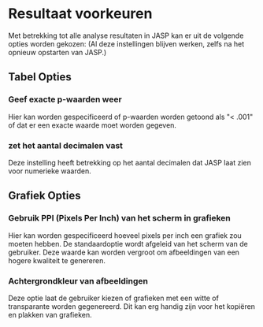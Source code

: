 Resultaat voorkeuren
=========

Met betrekking tot alle analyse resultaten in JASP kan er uit de volgende opties worden gekozen:
(Al deze instellingen blijven werken, zelfs na het opnieuw opstarten van JASP.)

## Tabel Opties

### Geef exacte p-waarden weer 

Hier kan worden gespecificeerd of p-waarden worden getoond als "< .001" of dat er een exacte waarde moet worden gegeven. 


### zet het aantal decimalen vast

Deze instelling heeft betrekking op het aantal decimalen dat JASP laat zien voor numerieke waarden. 

## Grafiek Opties

### Gebruik PPI (Pixels Per Inch) van het scherm in grafieken

Hier kan worden gespecificeerd hoeveel pixels per inch een grafiek zou moeten hebben. De standaardoptie wordt afgeleid van het scherm van de gebruiker. Deze waarde kan worden vergroot om afbeeldingen van een hogere kwaliteit te genereren. 

### Achtergrondkleur van afbeeldingen

Deze optie laat de gebruiker kiezen of grafieken met een witte of transparante worden gegenereerd. Dit kan erg handig zijn voor het kopiëren en plakken van grafieken.  
